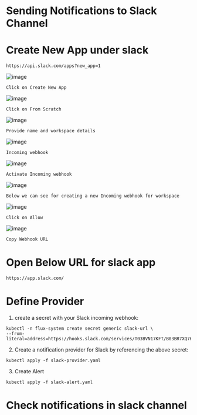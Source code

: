 # Sending Notifications to Slack Channel

# Create New App under slack
````
https://api.slack.com/apps?new_app=1
````

![image](https://user-images.githubusercontent.com/58024415/163663191-80c39e0d-6e3b-4fa2-a795-72c50ef0f811.png)

````Click on Create New App````

![image](https://user-images.githubusercontent.com/58024415/163663187-8c262c85-245f-437b-a93c-bbb8cab3e70c.png)

````Click on From Scratch````

![image](https://user-images.githubusercontent.com/58024415/163663257-0a064f48-df08-4d87-b779-fc08701652c7.png)

````Provide name and workspace details````

![image](https://user-images.githubusercontent.com/58024415/163663273-a0fc6594-4b6f-4c92-a1fd-d4189fcb2444.png)

````Incoming webhook````

![image](https://user-images.githubusercontent.com/58024415/163663281-8d67a115-b1a4-4705-93b4-b7251a946ee7.png)

````Activate Incoming webhook````

![image](https://user-images.githubusercontent.com/58024415/163663297-3288da75-d754-44d3-a784-f643a570c3bc.png)

````Below we can see for creating a new Incoming webhook for workspace````

![image](https://user-images.githubusercontent.com/58024415/163663802-1b628813-5248-4146-ba9a-1cc4386aeb90.png)

````Click on Allow````

![image](https://user-images.githubusercontent.com/58024415/163663337-7116c595-b155-4889-b30e-3a4b93d2cb99.png)

````Copy Webhook URL````

# Open Below URL for slack app
````
https://app.slack.com/
````
# Define Provider
1. create a secret with your Slack incoming webhook:

````
kubectl -n flux-system create secret generic slack-url \
--from-literal=address=https://hooks.slack.com/services/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
````
2. Create a notification provider for Slack by referencing the above secret:
````
kubectl apply -f slack-provider.yaml
````
3. Create Alert
````
kubectl apply -f slack-alert.yaml
````
# Check notifications in slack channel
